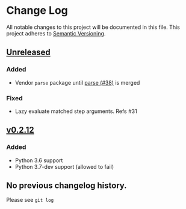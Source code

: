 # Change Log
All notable changes to this project will be documented in this file.
This project adheres to [Semantic Versioning](http://semver.org/).

## [Unreleased]

### Added
- Vendor `parse` package until [parse (#38)](https://github.com/r1chardj0n3s/parse/pull/38) is merged

### Fixed
- Lazy evaluate matched step arguments. Refs #31

## [v0.2.12]
### Added
- Python 3.6 support
- Python 3.7-dev support (allowed to fail)


## No previous changelog history.

Please see `git log`

[Unreleased]: https://github.com/radish-bdd/radish/compare/v0.2.12...HEAD
[v0.2.12]: https://github.com/radish-bdd/radish/compare/v0.2.11...v0.2.12
